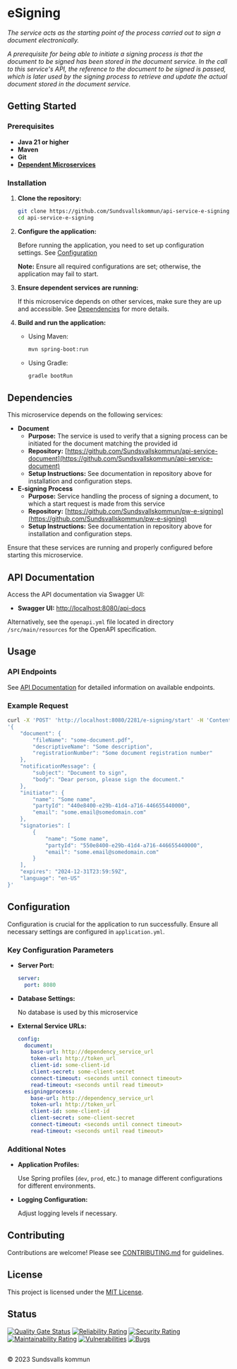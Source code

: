 # eSigning

_The service acts as the starting point of the process carried out to sign a document electronically._

_A prerequisite for being able to initiate a signing process is that the document to be signed has been stored in the document service. In the call to this service's API, the reference to the document to be signed is passed, which is later used by the signing process to retrieve and update the actual document stored in the document service._

## Getting Started

### Prerequisites

- **Java 21 or higher**
- **Maven**
- **Git**
- **[Dependent Microservices](#dependencies)**

### Installation

1. **Clone the repository:**

   ```bash
   git clone https://github.com/Sundsvallskommun/api-service-e-signing.git
   cd api-service-e-signing
   ```
2. **Configure the application:**

   Before running the application, you need to set up configuration settings.
   See [Configuration](#configuration)

   **Note:** Ensure all required configurations are set; otherwise, the application may fail to start.

3. **Ensure dependent services are running:**

   If this microservice depends on other services, make sure they are up and accessible. See [Dependencies](#dependencies) for more details.

4. **Build and run the application:**

   - Using Maven:

     ```bash
     mvn spring-boot:run
     ```
   - Using Gradle:

     ```bash
     gradle bootRun
     ```

## Dependencies

This microservice depends on the following services:

- **Document**
  - **Purpose:** The service is used to verify that a signing process can be initiated for the document matching the provided id
  - **Repository:** [https://github.com/Sundsvallskommun/api-service-document](https://github.com/Sundsvallskommun/api-service-document)
  - **Setup Instructions:** See documentation in repository above for installation and configuration steps.
- **E-signing Process**
  - **Purpose:** Service handling the process of signing a document, to which a start request is made from this service
  - **Repository:** [https://github.com/Sundsvallskommun/pw-e-signing](https://github.com/Sundsvallskommun/pw-e-signing)
  - **Setup Instructions:** See documentation in repository above for installation and configuration steps.

Ensure that these services are running and properly configured before starting this microservice.

## API Documentation

Access the API documentation via Swagger UI:

- **Swagger UI:** [http://localhost:8080/api-docs](http://localhost:8080/api-docs)

Alternatively, see the `openapi.yml` file located in directory `/src/main/resources` for the OpenAPI specification.

## Usage

### API Endpoints

See [API Documentation](#api-documentation) for detailed information on available endpoints.

### Example Request

```bash
curl -X 'POST' 'http://localhost:8080/2281/e-signing/start' -H 'Content-Type: application/json' -d 
'{
	"document": {
		"fileName": "some-document.pdf",
		"descriptiveName": "Some description",
		"registrationNumber": "Some document registration number"
	},
	"notificationMessage": {
		"subject": "Document to sign",
		"body": "Dear person, please sign the document."
	},
	"initiator": {
		"name": "Some name",
		"partyId": "440e8400-e29b-41d4-a716-446655440000",
		"email": "some.email@somedomain.com"
	},
	"signatories": [
		{
			"name": "Some name",
			"partyId": "550e8400-e29b-41d4-a716-446655440000",
			"email": "some.email@somedomain.com"
		}
	],
	"expires": "2024-12-31T23:59:59Z",
	"language": "en-US"
}'
```

## Configuration

Configuration is crucial for the application to run successfully. Ensure all necessary settings are configured in `application.yml`.

### Key Configuration Parameters

- **Server Port:**

  ```yaml
  server:
    port: 8080
  ```
- **Database Settings:**

  No database is used by this microservice

- **External Service URLs:**

  ```yaml
  config:
    document:
      base-url: http://dependency_service_url
      token-url: http://token_url
      client-id: some-client-id
      client-secret: some-client-secret
      connect-timeout: <seconds until connect timeout>
      read-timeout: <seconds until read timeout>
    esigningprocess:
      base-url: http://dependency_service_url
      token-url: http://token_url
      client-id: some-client-id
      client-secret: some-client-secret
      connect-timeout: <seconds until connect timeout>
      read-timeout: <seconds until read timeout>
  ```

### Additional Notes

- **Application Profiles:**

  Use Spring profiles (`dev`, `prod`, etc.) to manage different configurations for different environments.

- **Logging Configuration:**

  Adjust logging levels if necessary.

## Contributing

Contributions are welcome! Please see [CONTRIBUTING.md](https://github.com/Sundsvallskommun/.github/blob/main/.github/CONTRIBUTING.md) for guidelines.

## License

This project is licensed under the [MIT License](LICENSE).

## Status

[![Quality Gate Status](https://sonarcloud.io/api/project_badges/measure?project=Sundsvallskommun_api-service-e-signing&metric=alert_status)](https://sonarcloud.io/summary/overall?id=Sundsvallskommun_api-service-e-signing)
[![Reliability Rating](https://sonarcloud.io/api/project_badges/measure?project=Sundsvallskommun_api-service-e-signing&metric=reliability_rating)](https://sonarcloud.io/summary/overall?id=Sundsvallskommun_api-service-e-signing)
[![Security Rating](https://sonarcloud.io/api/project_badges/measure?project=Sundsvallskommun_api-service-e-signing&metric=security_rating)](https://sonarcloud.io/summary/overall?id=Sundsvallskommun_api-service-e-signing)
[![Maintainability Rating](https://sonarcloud.io/api/project_badges/measure?project=Sundsvallskommun_api-service-e-signing&metric=sqale_rating)](https://sonarcloud.io/summary/overall?id=Sundsvallskommun_api-service-e-signing)
[![Vulnerabilities](https://sonarcloud.io/api/project_badges/measure?project=Sundsvallskommun_api-service-e-signing&metric=vulnerabilities)](https://sonarcloud.io/summary/overall?id=Sundsvallskommun_api-service-e-signing)
[![Bugs](https://sonarcloud.io/api/project_badges/measure?project=Sundsvallskommun_api-service-e-signing&metric=bugs)](https://sonarcloud.io/summary/overall?id=Sundsvallskommun_api-service-e-signing)

## 

&copy; 2023 Sundsvalls kommun
